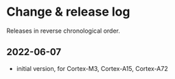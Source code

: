# Change & release log

Releases in reverse chronological order.

## 2022-06-07

- initial version, for Cortex-M3, Cortex-A15, Cortex-A72
